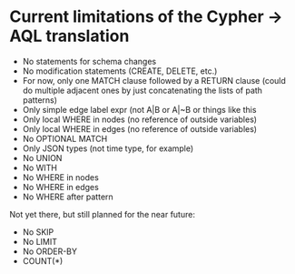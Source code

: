 # Current limitations of the Cypher -> AQL translation

 - No statements for schema changes
 - No modification statements (CREATE, DELETE, etc.)
 - For now, only one MATCH clause followed by a RETURN clause
   (could do multiple adjacent ones by just concatenating the lists of 
    path patterns)
 - Only simple edge label expr (not A|B or A|~B or things like this
 - Only local WHERE in nodes (no reference of outside variables)
 - Only local WHERE in edges (no reference of outside variables)
 - No OPTIONAL MATCH
 - Only JSON types (not time type, for example)
 - No UNION
 - No WITH
 - No WHERE in nodes
 - No WHERE in edges
 - No WHERE after pattern

Not yet there, but still planned for the near future:

 - No SKIP
 - No LIMIT
 - No ORDER-BY
 - COUNT(*)

